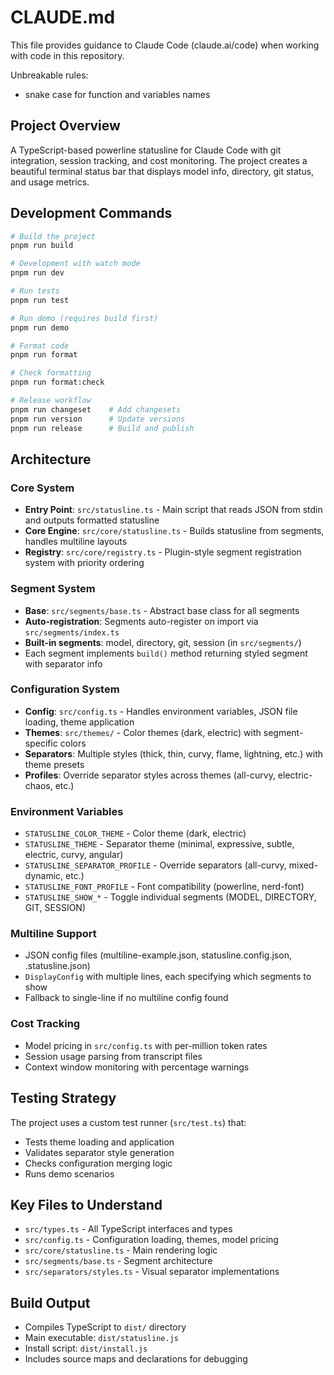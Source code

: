 # CLAUDE.md

This file provides guidance to Claude Code (claude.ai/code) when
working with code in this repository.

Unbreakable rules:

- snake case for function and variables names

## Project Overview

A TypeScript-based powerline statusline for Claude Code with git
integration, session tracking, and cost monitoring. The project
creates a beautiful terminal status bar that displays model info,
directory, git status, and usage metrics.

## Development Commands

```bash
# Build the project
pnpm run build

# Development with watch mode
pnpm run dev

# Run tests
pnpm run test

# Run demo (requires build first)
pnpm run demo

# Format code
pnpm run format

# Check formatting
pnpm run format:check

# Release workflow
pnpm run changeset    # Add changesets
pnpm run version      # Update versions
pnpm run release      # Build and publish
```

## Architecture

### Core System

- **Entry Point**: `src/statusline.ts` - Main script that reads JSON
  from stdin and outputs formatted statusline
- **Core Engine**: `src/core/statusline.ts` - Builds statusline from
  segments, handles multiline layouts
- **Registry**: `src/core/registry.ts` - Plugin-style segment
  registration system with priority ordering

### Segment System

- **Base**: `src/segments/base.ts` - Abstract base class for all
  segments
- **Auto-registration**: Segments auto-register on import via
  `src/segments/index.ts`
- **Built-in segments**: model, directory, git, session (in
  `src/segments/`)
- Each segment implements `build()` method returning styled segment
  with separator info

### Configuration System

- **Config**: `src/config.ts` - Handles environment variables, JSON
  file loading, theme application
- **Themes**: `src/themes/` - Color themes (dark, electric) with
  segment-specific colors
- **Separators**: Multiple styles (thick, thin, curvy, flame,
  lightning, etc.) with theme presets
- **Profiles**: Override separator styles across themes (all-curvy,
  electric-chaos, etc.)

### Environment Variables

- `STATUSLINE_COLOR_THEME` - Color theme (dark, electric)
- `STATUSLINE_THEME` - Separator theme (minimal, expressive, subtle,
  electric, curvy, angular)
- `STATUSLINE_SEPARATOR_PROFILE` - Override separators (all-curvy,
  mixed-dynamic, etc.)
- `STATUSLINE_FONT_PROFILE` - Font compatibility (powerline,
  nerd-font)
- `STATUSLINE_SHOW_*` - Toggle individual segments (MODEL, DIRECTORY,
  GIT, SESSION)

### Multiline Support

- JSON config files (multiline-example.json, statusline.config.json,
  .statusline.json)
- `DisplayConfig` with multiple lines, each specifying which segments
  to show
- Fallback to single-line if no multiline config found

### Cost Tracking

- Model pricing in `src/config.ts` with per-million token rates
- Session usage parsing from transcript files
- Context window monitoring with percentage warnings

## Testing Strategy

The project uses a custom test runner (`src/test.ts`) that:

- Tests theme loading and application
- Validates separator style generation
- Checks configuration merging logic
- Runs demo scenarios

## Key Files to Understand

- `src/types.ts` - All TypeScript interfaces and types
- `src/config.ts` - Configuration loading, themes, model pricing
- `src/core/statusline.ts` - Main rendering logic
- `src/segments/base.ts` - Segment architecture
- `src/separators/styles.ts` - Visual separator implementations

## Build Output

- Compiles TypeScript to `dist/` directory
- Main executable: `dist/statusline.js`
- Install script: `dist/install.js`
- Includes source maps and declarations for debugging
